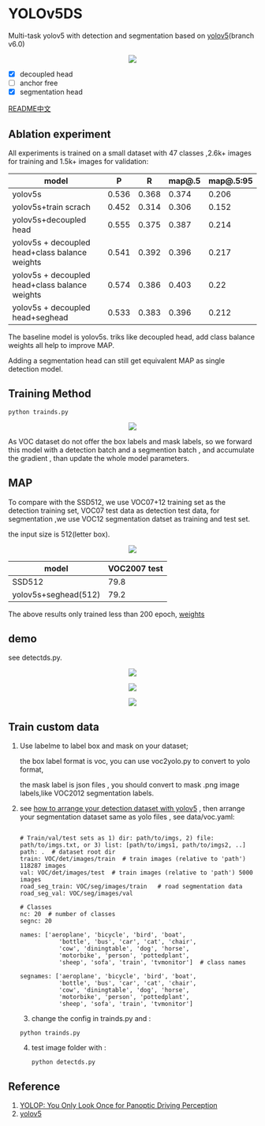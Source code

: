 # YOLOv5DS

Multi-task yolov5 with detection and segmentation based on [yolov5](https://github.com/ultralytics/yolov5)(branch v6.0)

<p align="center">
<img src="data/images/6f0bbe0e23fc4747a2ae65dbef2a6173.png">
</p>

- [x] decoupled head
- [ ] anchor free
- [x] segmentation head

[README中文](READMECH.md)

## Ablation experiment

All experiments is trained on a small dataset with 47 classes ,2.6k+ images for training and 1.5k+ images for validation:

| model                                          | P     | R     | map@.5 | map@.5:95 |
| ---------------------------------------------- | ----- | ----- | ------ | --------- |
| yolov5s                                        | 0.536 | 0.368 | 0.374  | 0.206     |
| yolov5s+train scrach                           | 0.452 | 0.314 | 0.306  | 0.152     |
| yolov5s+decoupled head                         | 0.555 | 0.375 | 0.387  | 0.214     |
| yolov5s + decoupled head+class balance weights | 0.541 | 0.392 | 0.396  | 0.217     |
| yolov5s + decoupled head+class balance weights | 0.574 | 0.386 | 0.403  | 0.22      |
| yolov5s + decoupled head+seghead               | 0.533 | 0.383 | 0.396  | 0.212     |

The baseline model is yolov5s. triks like decoupled head, add class balance weights all help to improve MAP.

Adding a segmentation head can still get  equivalent MAP as single detection model.



## Training Method

```
python trainds.py
```

<p align="center">
<img src="data/images/Screenshot.png">
</p>

As VOC dataset do not offer the box labels and mask labels, so we forward this model with a detection batch and a segmention batch , and accumulate the gradient , than update the whole model parameters.

## MAP

To compare with the SSD512, we use VOC07+12 training set as the detection training set, VOC07 test data as detection test data, for segmentation ,we use VOC12 segmentation datset as training and test set.

the input size is 512(letter box).

<p align="center">
<img src="data/images/ssd.png">
</p>

| model                | VOC2007 test |
| -------------------- | ------------ |
| SSD512               | 79.8         |
| yolov5s+seghead(512) | 79.2         |

The above results only trained less than 200 epoch, [weights](https://github.com/midasklr/yolov5ds/releases/download/v6.0/yolodsvoc.pt)

## demo

see detectds.py.

<p align="center">
<img src="data/images/2007_000033_yolods.png">
</p>

<p align="center">
<img src="data/images/2007_002046_yolods.png">
</p>

<p align="center">
<img src="data/images/2007_000925_yolods.png">
</p>


## Train custom data

1. Use labelme to label box and mask on your dataset;

   the box label format is voc, you can use voc2yolo.py to convert to yolo format,

   the mask label  is json files , you should convert to mask .png image labels,like VOC2012 segmentation labels.

2. see [how to arrange your detection dataset with yolov5](https://github.com/ultralytics/yolov5/wiki/Train-Custom-Data) , then arrange your segmentation dataset same as yolo files , see data/voc.yaml:

   ```
   
   # Train/val/test sets as 1) dir: path/to/imgs, 2) file: path/to/imgs.txt, or 3) list: [path/to/imgs1, path/to/imgs2, ..]
   path: .  # dataset root dir
   train: VOC/det/images/train  # train images (relative to 'path') 118287 images
   val: VOC/det/images/test  # train images (relative to 'path') 5000 images
   road_seg_train: VOC/seg/images/train   # road segmentation data
   road_seg_val: VOC/seg/images/val
   
   # Classes
   nc: 20  # number of classes
   segnc: 20
   
   names: ['aeroplane', 'bicycle', 'bird', 'boat',
              'bottle', 'bus', 'car', 'cat', 'chair',
              'cow', 'diningtable', 'dog', 'horse',
              'motorbike', 'person', 'pottedplant',
              'sheep', 'sofa', 'train', 'tvmonitor']  # class names
   
   segnames: ['aeroplane', 'bicycle', 'bird', 'boat',
              'bottle', 'bus', 'car', 'cat', 'chair',
              'cow', 'diningtable', 'dog', 'horse',
              'motorbike', 'person', 'pottedplant',
              'sheep', 'sofa', 'train', 'tvmonitor']
   ```

   3. change the config in trainds.py and :

   ```
   python trainds.py 
   ```

   4. test image folder with :

      ```
      python detectds.py
      ```

      


## Reference

1. [YOLOP: You Only Look Once for Panoptic Driving Perception](https://arxiv.org/abs/2108.11250)
2. [yolov5]( https://github.com/ultralytics/yolov5)
